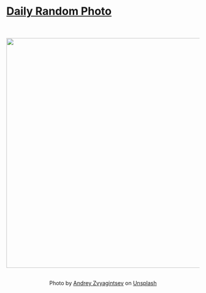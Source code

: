 # [Daily Random Photo](https://www.dailyrandomphoto.com/)

<div align="center">
  <br>
  <br>
  <a href="https://www.dailyrandomphoto.com/p/2023/2023-12-03/"><img src="https://images.unsplash.com/photo-1695977110890-9e052bc189ec?crop=entropy&cs=tinysrgb&fit=max&fm=jpg&ixid=M3w3NzUwOHwwfDF8cmFuZG9tfHx8fHx8fHx8MTcwMTU2MzU3NHw&ixlib=rb-4.0.3&q=80&w=1080" width="600px"></a>
  <br>
  <br>
  <p class="has-text-grey">Photo by <a href="https://unsplash.com/@zvandrei?utm_source=Daily%20Random%20Photo&amp;utm_medium=referral" target="_blank" rel="noopener noreferrer">Andrey Zvyagintsev</a> on <a href="https://unsplash.com/photos/a-house-on-top-of-a-mountain-surrounded-by-trees-AwCq39ccNek?utm_source=Daily%20Random%20Photo&amp;utm_medium=referral" target="_blank" rel="noopener noreferrer">Unsplash</a></p>
</div>
